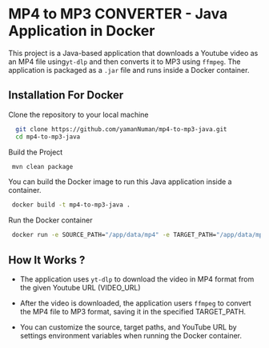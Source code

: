 
# MP4 to MP3 CONVERTER - Java Application in Docker

This project is a Java-based application that downloads a Youtube video as an MP4 file using``yt-dlp`` and then converts it to MP3 using ``ffmpeg``. The application is packaged as a ``.jar`` file and runs inside a Docker container.


## Installation For Docker

Clone the repository to your local machine

```bash
  git clone https://github.com/yamanNuman/mp4-to-mp3-java.git
  cd mp4-to-mp3-java
```
 Build the Project

 ```bash
  mvn clean package
```

You can build the Docker image to run this Java application inside a container.

 ```bash
  docker build -t mp4-to-mp3-java .
```

Run the Docker container

 ```bash
  docker run -e SOURCE_PATH="/app/data/mp4" -e TARGET_PATH="/app/data/mp3" -e VIDEO_URL="youtube-link" mp4-to-mp3-java
```

## How It Works ?

- The application uses ``yt-dlp`` to download the video in MP4 format from the given Youtube URL (VIDEO_URL)

- After the video is downloaded, the application users ``ffmpeg`` to convert the MP4 file to MP3 format, saving it in the specified TARGET_PATH.

- You can customize the source, target paths, and YouTube URL by settings environment variables when running the Docker container.

